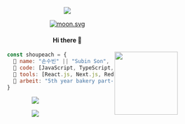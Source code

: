 <div align="center">
  <p class="header">
    <img src="https://capsule-render.vercel.app/api?type=waving&color=0:ffebed,50:fad4ef,100:c2b2ee&height=180&text=🍓&desc=ෆꈍ◡ꈍෆ&animation=twinkling&fontColor=fffbfe&fontSize=24&fontAlignY=24&descAlignY=44"/>
  </p>
  
  <p class="bio">
    <div class="moon">
      <a href="https://moon-svg.minung.dev" target="_blank">
       <img src="https://moon-svg.minung.dev/moon.svg?size=100&theme=ray&rotate=0" alt="moon.svg">
      </a>
    </div>
    <h4>Hi there 🐰</h4>
    <img src="https://user-images.githubusercontent.com/121331811/231955636-bb51ef92-28bf-4d96-ad9d-b3656d14c056.png" height="144" align="right" />
  </p>
</div>
  
```js
                const shoupeach = {
                  🐰 name: "손수빈" || "Subin Son",
                  🍑 code: [JavaScript, TypeScript, HTML, CSS],
                  🍓 tools: [React.js, Next.js, Redux.js, Styled-Components, Axios],
                  🍞 arbeit: "5th year bakery part-time job"
                }
```

<div align="center">
  <p class="stats">
   <img src="https://github-readme-stats.vercel.app/api?username=merryfraise&count_private=true&show_icons=true&include_all_commits=true&bg_color=fffeff&title_color=F9B5D0&text_color=c2b2ee&icon_color=F9B5D0"/>
  </p>
  
  <p class="hits">
    <a href="https://hits.seeyoufarm.com" target="_blank">
      <img src="https://hits.seeyoufarm.com/api/count/incr/badge.svg?url=https%3A%2F%2Fgithub.com%2Fmerryfraise&count_bg=%23F9B5D0&title_bg=%23C2B2EE&icon=ko-fi.svg&icon_color=%23FFFBFE&title=hits&edge_flat=false"/>
    </a>
  </p>
</div>
